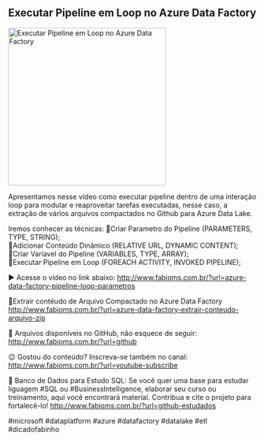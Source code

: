 ## Executar Pipeline em Loop no Azure Data Factory

<img src="https://fabioms.com.br//uploads/youtube/fgWnTq7cOd4.png" alt="Executar Pipeline em Loop no Azure Data Factory" title="Azure Data Factory" width="320"/>

Apresentamos nesse vídeo como executar pipeline dentro de uma interação loop para modular e reaproveitar tarefas executadas, nesse caso, a extração de vários arquivos compactados no Github para Azure Data Lake.

Iremos conhecer as técnicas:
🔹Criar Parametro do Pipeline (PARAMETERS, TYPE, STRING);  
🔹Adicionar Conteúdo Dinâmico (RELATIVE URL, DYNAMIC CONTENT);  
🔹Criar Varíavel do Pipeline (VARIABLES, TYPE, ARRAY);  
🔹Executar Pipeline em Loop (FOREACH ACTIVITY, INVOKED PIPELINE);  

▶️ Acesse o vídeo no link abaixo:
http://www.fabioms.com.br/?url=azure-data-factory-pipeline-loop-parametros

🔗Extrair contéudo de Arquivo Compactado no Azure Data Factory
http://www.fabioms.com.br/?url=azure-data-factory-extrair-conteudo-arquivo-zip

📁 Arquivos disponíveis no GitHub, não esquece de seguir:
http://www.fabioms.com.br/?url=github

😉 Gostou do conteúdo? Inscreva-se também no canal:
http://www.fabioms.com.br/?url=youtube-subscribe

🎁 Banco de Dados para Estudo SQL:
Se você quer uma base para estudar liguagem #SQL ou #BusinessIntelligence, elaborar seu curso ou treinamento, aqui você encontrará material. 
Contribua e cite o projeto para fortalecê-lo!
http://www.fabioms.com.br/?url=github-estudados

#microsoft #dataplatform #azure #datafactory #datalake #etl #dicadofabinho